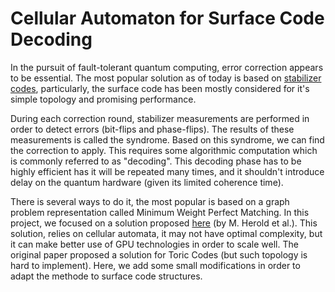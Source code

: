 # Cellular Automaton for Surface Code Decoding

In the pursuit of fault-tolerant quantum computing, error correction appears to be essential. The most popular solution as of today is based on [stabilizer codes](https://en.wikipedia.org/wiki/Stabilizer_code), particularly, the surface code has been mostly considered for it's simple topology and promising performance. 

During each correction round, stabilizer measurements are performed in order to detect errors (bit-flips and phase-flips). The results of these measurements is called the syndrome. Based on this syndrome, we can find the correction to apply. This requires some algorithmic computation which is commonly referred to as "decoding". This decoding phase has to be highly efficient has it will be repeated many times, and it shouldn't introduce delay on the quantum hardware (given its limited coherence time).

There is several ways to do it, the most popular is based on a graph problem representation called Minimum Weight Perfect Matching. In this project, we focused on a solution proposed [here](https://arxiv.org/pdf/1406.2338) (by M. Herold et al.). This solution, relies on cellular automata, it may not have optimal complexity, but it can make better use of GPU technologies in order to scale well. The original paper proposed a solution for Toric Codes (but such topology is hard to implement). Here, we add some small modifications in order to adapt the methode to surface code structures.
